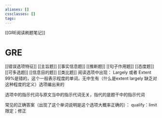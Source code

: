 ```yaml
---
aliases: []
cssclasses: []
tags:
---
```

[[GRE阅读刷题笔记]]
# GRE
[[错误选项特征]]
[[主旨题]]
[[事实信息题]]
[[推断题]]
[[句子作用题]]
[[态度题]]
[[可多选题]]
[[信息目的题]]
[[类比题]]
阅读选项中出现：
Largely 或者 Extent 99%是错的，这个一般表示程度的单词，无中生有（什么是extent largely 缺乏对这种程度的定义）选项编出来的

选项中的指示代词与原文当中的指示代词无关，指代的是题干中的指示代词

常见的正确答案（出现了这个单词说明是这个选项大概率正确的）：
qualify：limit
限定；修正